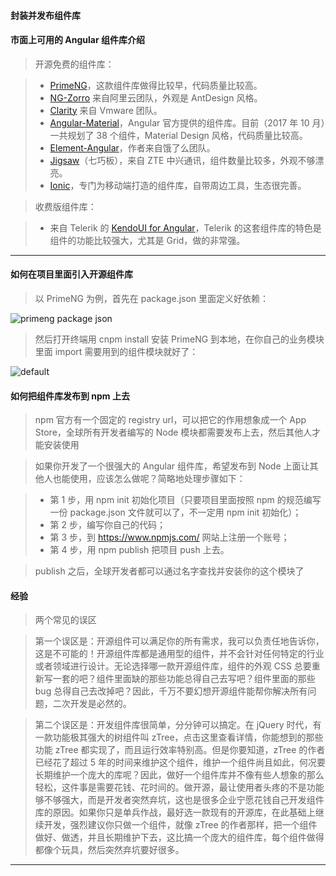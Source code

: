 #### 封装并发布组件库

#### 市面上可用的 Angular 组件库介绍

>开源免费的组件库：

> - [PrimeNG](http://www.primefaces.org/primeng)，这款组件库做得比较早，代码质量比较高。
> - [NG-Zorro](https://github.com/NG-ZORRO/ng-zorro-antd) 来自阿里云团队，外观是 AntDesign 风格。
> - [Clarity](https://vmware.github.io/clarity/) 来自 Vmware 团队。
> - [ Angular-Material](https://github.com/angular/material2)，Angular 官方提供的组件库。目前（2017 年 10 月）一共规划了 38 个组件，Material Design 风格，代码质量比较高。
> - [Element-Angular](https://element-angular.faas.ele.me/guide/install)，作者来自饿了么团队。
> - [Jigsaw](https://github.com/rdkmaster/jigsaw)（七巧板），来自 ZTE 中兴通讯，组件数量比较多，外观不够漂亮。
> - [Ionic](https://ionic.io/)，专门为移动端打造的组件库，自带周边工具，生态很完善。

>收费版组件库：

> - 来自 Telerik 的 [KendoUI for Angular](http://www.telerik.com/kendo-angular-ui/)，Telerik 的这套组件库的特色是组件的功能比较强大，尤其是 Grid，做的非常强。

***

#### 如何在项目里面引入开源组件库
>以 PrimeNG 为例，首先在 package.json 里面定义好依赖：

![primeng package json](https://user-images.githubusercontent.com/30850497/49345958-a959eb00-f6c6-11e8-83fa-9911ab743622.png)

>然后打开终端用 cnpm install 安装 PrimeNG 到本地，在你自己的业务模块里面 import 需要用到的组件模块就好了：

![default](https://user-images.githubusercontent.com/30850497/49345971-bbd42480-f6c6-11e8-9492-7545e3296f0c.png)

#### 如何把组件库发布到 npm 上去
>npm 官方有一个固定的 registry url，可以把它的作用想象成一个 App Store，全球所有开发者编写的 Node 模块都需要发布上去，然后其他人才能安装使用

>如果你开发了一个很强大的 Angular 组件库，希望发布到 Node 上面让其他人也能使用，应该怎么做呢？简略地处理步骤如下：

> - 第 1 步，用 npm init 初始化项目（只要项目里面按照 npm 的规范编写一份 package.json 文件就可以了，不一定用 npm init 初始化）；
> - 第 2 步，编写你自己的代码；
> - 第 3 步，到 https://www.npmjs.com/ 网站上注册一个账号；
> - 第 4 步，用 npm publish 把项目 push 上去。

>publish 之后，全球开发者都可以通过名字查找并安装你的这个模块了

#### 经验
>两个常见的误区

>第一个误区是：开源组件可以满足你的所有需求，我可以负责任地告诉你，这是不可能的！开源组件库都是通用型的组件，并不会针对任何特定的行业或者领域进行设计。无论选择哪一款开源组件库，组件的外观 CSS 总要重新写一套的吧？组件里面缺的那些功能总得自己去写吧？组件里面的那些 bug 总得自己去改掉吧？因此，千万不要幻想开源组件能帮你解决所有问题，二次开发是必然的。

>第二个误区是：开发组件库很简单，分分钟可以搞定。在 jQuery 时代，有一款功能极其强大的树组件叫 zTree，点击这里查看详情，你能想到的那些功能 zTree 都实现了，而且运行效率特别高。但是你要知道，zTree 的作者已经花了超过 5 年的时间来维护这个组件，维护一个组件尚且如此，何况要长期维护一个庞大的库呢？因此，做好一个组件库并不像有些人想象的那么轻松，这件事是需要花钱、花时间的。做开源，最让使用者头疼的不是功能够不够强大，而是开发者突然弃坑，这也是很多企业宁愿花钱自己开发组件库的原因。如果你只是单兵作战，最好选一款现有的开源库，在此基础上继续开发，强烈建议你只做一个组件，就像 zTree 的作者那样，把一个组件做好、做透，并且长期维护下去，这比搞一个庞大的组件库，每个组件做得都像个玩具，然后突然弃坑要好很多。

***


